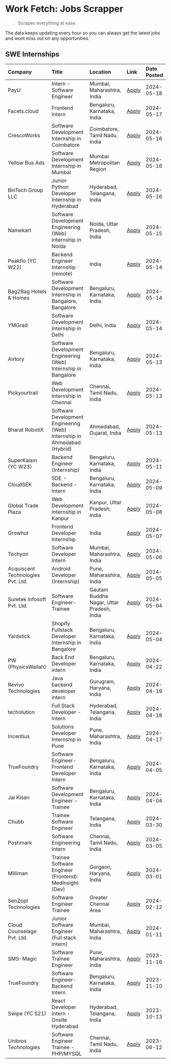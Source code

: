 # Work Fetch: Jobs Scrapper
> Scrapes everything at ease

The data keeps updating every hour so you can always get the latest jobs and wont miss out on any opportunities.

## SWE Internships
<!--START_SECTION:workfetch-->
| Company                           | Title                                                                   | Location                                  | Link                                                                                                                                                                                                                                                                                    | Date Posted   |
|:----------------------------------|:------------------------------------------------------------------------|:------------------------------------------|:----------------------------------------------------------------------------------------------------------------------------------------------------------------------------------------------------------------------------------------------------------------------------------------|:--------------|
| PayU                              | Intern - Software Engineer                                              | Mumbai, Maharashtra, India                | [Apply](https://in.linkedin.com/jobs/view/intern-software-engineer-at-payu-3929609301?position=46&pageNum=0&refId=10IBUihUsDUjOf07dQBmKw%3D%3D&trackingId=pe1bavuCPMHBuWzFN5r0XQ%3D%3D&trk=public_jobs_jserp-result_search-card)                                                        | 2024-05-18    |
| Facets.cloud                      | Frontend Intern                                                         | Bengaluru, Karnataka, India               | [Apply](https://in.linkedin.com/jobs/view/frontend-intern-at-facets-cloud-3929125057?position=47&pageNum=0&refId=10IBUihUsDUjOf07dQBmKw%3D%3D&trackingId=ZUMaM%2FfiVboYkoBuGnO8QQ%3D%3D&trk=public_jobs_jserp-result_search-card)                                                       | 2024-05-17    |
| CrescoWorks                       | Software Development Internship in Coimbatore                           | Coimbatore, Tamil Nadu, India             | [Apply](https://in.linkedin.com/jobs/view/software-development-internship-in-coimbatore-at-crescoworks-3928264279?position=26&pageNum=0&refId=10IBUihUsDUjOf07dQBmKw%3D%3D&trackingId=1cr6UNeNgkyek0yKyF2xqA%3D%3D&trk=public_jobs_jserp-result_search-card)                            | 2024-05-16    |
| Yellow Bus Ads                    | Software Development Internship in Mumbai                               | Mumbai Metropolitan Region                | [Apply](https://in.linkedin.com/jobs/view/software-development-internship-in-mumbai-at-yellow-bus-ads-3928262363?position=29&pageNum=0&refId=10IBUihUsDUjOf07dQBmKw%3D%3D&trackingId=QP1SaCQT91SpG5WWGSk5Bw%3D%3D&trk=public_jobs_jserp-result_search-card)                             | 2024-05-16    |
| BinTech Group LLC                 | Junior Python Developer Internship in Hyderabad                         | Hyderabad, Telangana, India               | [Apply](https://in.linkedin.com/jobs/view/junior-python-developer-internship-in-hyderabad-at-bintech-group-llc-3928263481?position=44&pageNum=0&refId=10IBUihUsDUjOf07dQBmKw%3D%3D&trackingId=daxQEziiluzYRjMn0hZWkA%3D%3D&trk=public_jobs_jserp-result_search-card)                    | 2024-05-16    |
| Namekart                          | Software Development Engineering (Web) Internship in Noida              | Noida, Uttar Pradesh, India               | [Apply](https://in.linkedin.com/jobs/view/software-development-engineering-web-internship-in-noida-at-namekart-3927112610?position=3&pageNum=0&refId=10IBUihUsDUjOf07dQBmKw%3D%3D&trackingId=bS8uZlu9Q4ca7xgCSQx2JA%3D%3D&trk=public_jobs_jserp-result_search-card)                     | 2024-05-15    |
| Peakflo (YC W22)                  | Backend Engineer Internship (remote)                                    | India                                     | [Apply](https://in.linkedin.com/jobs/view/backend-engineer-internship-remote-at-peakflo-yc-w22-3925243704?position=6&pageNum=0&refId=10IBUihUsDUjOf07dQBmKw%3D%3D&trackingId=k%2F1pnSs8zWdk9kudB8nCGQ%3D%3D&trk=public_jobs_jserp-result_search-card)                                   | 2024-05-14    |
| Bag2Bag Hotels & Homes            | Software Development Internship in Bangalore, Bangalore                 | Bengaluru, Karnataka, India               | [Apply](https://in.linkedin.com/jobs/view/software-development-internship-in-bangalore-bangalore-at-bag2bag-hotels-homes-3925888541?position=16&pageNum=0&refId=10IBUihUsDUjOf07dQBmKw%3D%3D&trackingId=EX3EWEVqCgpxqkXxAcufpQ%3D%3D&trk=public_jobs_jserp-result_search-card)          | 2024-05-14    |
| YMGrad                            | Software Development Internship in Delhi                                | Delhi, India                              | [Apply](https://in.linkedin.com/jobs/view/software-development-internship-in-delhi-at-ymgrad-3925891007?position=37&pageNum=0&refId=10IBUihUsDUjOf07dQBmKw%3D%3D&trackingId=3eur1mUoumfELjtzByi44A%3D%3D&trk=public_jobs_jserp-result_search-card)                                      | 2024-05-14    |
| Airtory                           | Software Development Engineering (Web) Internship in Bangalore          | Bengaluru, Karnataka, India               | [Apply](https://in.linkedin.com/jobs/view/software-development-engineering-web-internship-in-bangalore-at-airtory-3925101275?position=2&pageNum=0&refId=10IBUihUsDUjOf07dQBmKw%3D%3D&trackingId=AiKdirhHEHKgW0BexeSImw%3D%3D&trk=public_jobs_jserp-result_search-card)                  | 2024-05-13    |
| Pickyourtrail                     | Web Development Internship in Chennai                                   | Chennai, Tamil Nadu, India                | [Apply](https://in.linkedin.com/jobs/view/web-development-internship-in-chennai-at-pickyourtrail-3924894949?position=19&pageNum=0&refId=10IBUihUsDUjOf07dQBmKw%3D%3D&trackingId=KafqlPpiKysK5s1flBfxQA%3D%3D&trk=public_jobs_jserp-result_search-card)                                  | 2024-05-13    |
| Bharat RobotiX                    | Software Development Engineering (Web) Internship in Ahmedabad (Hybrid) | Ahmedabad, Gujarat, India                 | [Apply](https://in.linkedin.com/jobs/view/software-development-engineering-web-internship-in-ahmedabad-hybrid-at-bharat-robotix-3924897657?position=34&pageNum=0&refId=10IBUihUsDUjOf07dQBmKw%3D%3D&trackingId=2wUu17B%2FRNIEWG5Z9d92Lg%3D%3D&trk=public_jobs_jserp-result_search-card) | 2024-05-13    |
| SuperKalam (YC W23)               | Backend Engineer (Internship)                                           | Bengaluru, Karnataka, India               | [Apply](https://in.linkedin.com/jobs/view/backend-engineer-internship-at-superkalam-yc-w23-3922671591?position=30&pageNum=0&refId=10IBUihUsDUjOf07dQBmKw%3D%3D&trackingId=lLXTqurNNhX4TMyt5m%2B54w%3D%3D&trk=public_jobs_jserp-result_search-card)                                      | 2024-05-11    |
| CloudSEK                          | SDE - Backend - Intern                                                  | Bengaluru, Karnataka, India               | [Apply](https://in.linkedin.com/jobs/view/sde-backend-intern-at-cloudsek-3920377259?position=25&pageNum=0&refId=10IBUihUsDUjOf07dQBmKw%3D%3D&trackingId=aWXdXm9S5YwzEpC%2FNsbNkA%3D%3D&trk=public_jobs_jserp-result_search-card)                                                        | 2024-05-09    |
| Global Trade Plaza                | Web Development Internship in Kanpur                                    | Kanpur, Uttar Pradesh, India              | [Apply](https://in.linkedin.com/jobs/view/web-development-internship-in-kanpur-at-global-trade-plaza-3921430242?position=20&pageNum=0&refId=10IBUihUsDUjOf07dQBmKw%3D%3D&trackingId=7wnbdZR1RbyVetoQE8gXyw%3D%3D&trk=public_jobs_jserp-result_search-card)                              | 2024-05-08    |
| Growhut                           | Frontend Developer Internship                                           | India                                     | [Apply](https://in.linkedin.com/jobs/view/frontend-developer-internship-at-growhut-3916739895?position=33&pageNum=0&refId=10IBUihUsDUjOf07dQBmKw%3D%3D&trackingId=TZMhUmjhw56ndWVdvANRlw%3D%3D&trk=public_jobs_jserp-result_search-card)                                                | 2024-05-07    |
| Techyon                           | Software Developer Intern                                               | Mumbai, Maharashtra, India                | [Apply](https://in.linkedin.com/jobs/view/software-developer-intern-at-techyon-3917863085?position=49&pageNum=0&refId=10IBUihUsDUjOf07dQBmKw%3D%3D&trackingId=u8ilqANAE9fpm%2FhUSrWyHg%3D%3D&trk=public_jobs_jserp-result_search-card)                                                  | 2024-05-06    |
| Acquiscent Technologies Pvt. Ltd. | Android Developer (Internship)                                          | Pune, Maharashtra, India                  | [Apply](https://in.linkedin.com/jobs/view/android-developer-internship-at-acquiscent-technologies-pvt-ltd-3917774887?position=53&pageNum=0&refId=10IBUihUsDUjOf07dQBmKw%3D%3D&trackingId=XFZbQhPT6XqdgFCwK6RN2g%3D%3D&trk=public_jobs_jserp-result_search-card)                         | 2024-05-05    |
| Suretek Infosoft Pvt. Ltd.        | Software Engineer-Trainee                                               | Gautam Buddha Nagar, Uttar Pradesh, India | [Apply](https://in.linkedin.com/jobs/view/software-engineer-trainee-at-suretek-infosoft-pvt-ltd-3916999948?position=36&pageNum=0&refId=10IBUihUsDUjOf07dQBmKw%3D%3D&trackingId=nk3rQJViF2dK126XTWmSEA%3D%3D&trk=public_jobs_jserp-result_search-card)                                   | 2024-05-04    |
| Yardstick                         | Shopify Fullstack Developer Internship in Bangalore                     | Bengaluru, Karnataka, India               | [Apply](https://in.linkedin.com/jobs/view/shopify-fullstack-developer-internship-in-bangalore-at-yardstick-3917652092?position=39&pageNum=0&refId=10IBUihUsDUjOf07dQBmKw%3D%3D&trackingId=bSJIhxNIHRlQeRF8XfGpPg%3D%3D&trk=public_jobs_jserp-result_search-card)                        | 2024-05-04    |
| PW (PhysicsWallah)                | Back End Developer intern                                               | Bengaluru, Karnataka, India               | [Apply](https://in.linkedin.com/jobs/view/back-end-developer-intern-at-pw-physicswallah-3907293630?position=22&pageNum=0&refId=10IBUihUsDUjOf07dQBmKw%3D%3D&trackingId=%2BzCYe%2F1jg%2BcAxInV7DbgOg%3D%3D&trk=public_jobs_jserp-result_search-card)                                     | 2024-04-22    |
| Revivo Technologies               | Java backend developer intern                                           | Gurugram, Haryana, India                  | [Apply](https://in.linkedin.com/jobs/view/java-backend-developer-intern-at-revivo-technologies-3906034446?position=48&pageNum=0&refId=10IBUihUsDUjOf07dQBmKw%3D%3D&trackingId=Lmw3GE%2BMj2Ouf6nkQ7PtgQ%3D%3D&trk=public_jobs_jserp-result_search-card)                                  | 2024-04-19    |
| techolution                       | Full Stack Developer - Intern                                           | Hyderabad, Telangana, India               | [Apply](https://in.linkedin.com/jobs/view/full-stack-developer-intern-at-techolution-3904814977?position=50&pageNum=0&refId=10IBUihUsDUjOf07dQBmKw%3D%3D&trackingId=XnrAbcEPuKYA%2F4xZdgGoGg%3D%3D&trk=public_jobs_jserp-result_search-card)                                            | 2024-04-18    |
| Incentius                         | Solutions Developer Internship in Pune                                  | Pune, Maharashtra, India                  | [Apply](https://in.linkedin.com/jobs/view/solutions-developer-internship-in-pune-at-incentius-3904329499?position=28&pageNum=0&refId=10IBUihUsDUjOf07dQBmKw%3D%3D&trackingId=FJaPg9Hci4faPG4SudoNNA%3D%3D&trk=public_jobs_jserp-result_search-card)                                     | 2024-04-17    |
| TrueFoundry                       | Software Engineer- Frontend Developer Intern                            | Bengaluru, Karnataka, India               | [Apply](https://in.linkedin.com/jobs/view/software-engineer-frontend-developer-intern-at-truefoundry-3887320206?position=27&pageNum=0&refId=10IBUihUsDUjOf07dQBmKw%3D%3D&trackingId=phdtkZO7Lm822qLQytjPpg%3D%3D&trk=public_jobs_jserp-result_search-card)                              | 2024-04-05    |
| Jai Kisan                         | Software Development Engineer - Trainee                                 | Bengaluru, Karnataka, India               | [Apply](https://in.linkedin.com/jobs/view/software-development-engineer-trainee-at-jai-kisan-3913911193?position=31&pageNum=0&refId=10IBUihUsDUjOf07dQBmKw%3D%3D&trackingId=nZGoI0Ll65hy7nb1gxfD1Q%3D%3D&trk=public_jobs_jserp-result_search-card)                                      | 2024-04-04    |
| Chubb                             | Trainee Software Engineer                                               | Telangana, India                          | [Apply](https://in.linkedin.com/jobs/view/trainee-software-engineer-at-chubb-3909641440?position=32&pageNum=0&refId=10IBUihUsDUjOf07dQBmKw%3D%3D&trackingId=Ve%2BMxrw%2FrzyHtDnC9oyM2g%3D%3D&trk=public_jobs_jserp-result_search-card)                                                  | 2024-03-30    |
| Poshmark                          | Software Engineering Intern                                             | Chennai, Tamil Nadu, India                | [Apply](https://in.linkedin.com/jobs/view/software-engineering-intern-at-poshmark-3846946793?position=57&pageNum=0&refId=10IBUihUsDUjOf07dQBmKw%3D%3D&trackingId=bHl3W7oRzdpwZgnNN5r6Ew%3D%3D&trk=public_jobs_jserp-result_search-card)                                                 | 2024-03-05    |
| Milliman                          | Trainee Software Engineer (Frontend): MedInsight (Dev)                  | Gurgaon, Haryana, India                   | [Apply](https://in.linkedin.com/jobs/view/trainee-software-engineer-frontend-medinsight-dev-at-milliman-3792874280?position=21&pageNum=0&refId=10IBUihUsDUjOf07dQBmKw%3D%3D&trackingId=s%2F7z3ycdNcH2phJ3g1l1DQ%3D%3D&trk=public_jobs_jserp-result_search-card)                         | 2024-03-01    |
| SenZopt Technologies              | Software Engineer Trainee                                               | Greater Chennai Area                      | [Apply](https://in.linkedin.com/jobs/view/software-engineer-trainee-at-senzopt-technologies-3827688781?position=45&pageNum=0&refId=10IBUihUsDUjOf07dQBmKw%3D%3D&trackingId=qzW%2BSRqlFETNIqsEnlXJoA%3D%3D&trk=public_jobs_jserp-result_search-card)                                     | 2024-02-12    |
| Cloud Counselage Pvt. Ltd.        | Junior Software Engineer (Full stack Intern)                            | Mumbai, Maharashtra, India                | [Apply](https://in.linkedin.com/jobs/view/junior-software-engineer-full-stack-intern-at-cloud-counselage-pvt-ltd-3803132814?position=40&pageNum=0&refId=10IBUihUsDUjOf07dQBmKw%3D%3D&trackingId=yVWwByAVAn%2FMtxLwMf1Crw%3D%3D&trk=public_jobs_jserp-result_search-card)                | 2024-01-11    |
| SMS-Magic                         | Software Trainee Engineer                                               | Pune, Maharashtra, India                  | [Apply](https://in.linkedin.com/jobs/view/software-trainee-engineer-at-sms-magic-3761409781?position=43&pageNum=0&refId=10IBUihUsDUjOf07dQBmKw%3D%3D&trackingId=%2BjzK8658rdgNl1ajVeGDcQ%3D%3D&trk=public_jobs_jserp-result_search-card)                                                | 2023-11-16    |
| TrueFoundry                       | Software Engineer-Backend Intern                                        | Bengaluru, Karnataka, India               | [Apply](https://in.linkedin.com/jobs/view/software-engineer-backend-intern-at-truefoundry-3779508170?position=42&pageNum=0&refId=10IBUihUsDUjOf07dQBmKw%3D%3D&trackingId=heTUH7m7W6oCBHwaUVsqdA%3D%3D&trk=public_jobs_jserp-result_search-card)                                         | 2023-11-10    |
| Swipe (YC S21)                    | React Developer Intern - Onsite Hyderabad                               | Hyderabad, Telangana, India               | [Apply](https://in.linkedin.com/jobs/view/react-developer-intern-onsite-hyderabad-at-swipe-yc-s21-3737600089?position=54&pageNum=0&refId=10IBUihUsDUjOf07dQBmKw%3D%3D&trackingId=YA3ze%2FGB9QD6748qqwr4ng%3D%3D&trk=public_jobs_jserp-result_search-card)                               | 2023-10-13    |
| Unibros Technologies              | Software Engineer Trainee - PHP/MYSQL                                   | Chennai, Tamil Nadu, India                | [Apply](https://in.linkedin.com/jobs/view/software-engineer-trainee-php-mysql-at-unibros-technologies-3656599241?position=51&pageNum=0&refId=10IBUihUsDUjOf07dQBmKw%3D%3D&trackingId=Ge3NZ86vGutgv0LhG7dCZg%3D%3D&trk=public_jobs_jserp-result_search-card)                             | 2023-06-12    |
<!--END_SECTION:workfetch-->
